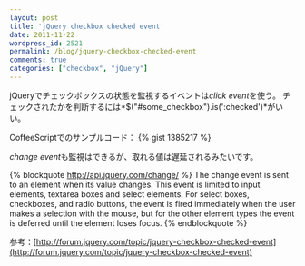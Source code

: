 ```yaml
---
layout: post
title: 'jQuery checkbox checked event'
date: 2011-11-22
wordpress_id: 2521
permalink: /blog/jquery-checkbox-checked-event
comments: true
categories: ["checkbox", "jQuery"]
---
```

jQueryでチェックボックスの状態を監視するイベントは*click event*を使う。
チェックされたかを判断するには*$("#some_checkbox").is(':checked')*がいい。

CoffeeScriptでのサンプルコード：
{% gist 1385217 %}

*change event*も監視はできるが、取れる値は遅延されるみたいです。

{% blockquote http://api.jquery.com/change/ %}
The change event is sent to an element when its value changes. This event is limited to input elements, textarea boxes and select elements. For select boxes, checkboxes, and radio buttons, the event is fired immediately when the user makes a selection with the mouse, but for the other element types the event is deferred until the element loses focus.
{% endblockquote %}

参考：[http://forum.jquery.com/topic/jquery-checkbox-checked-event](http://forum.jquery.com/topic/jquery-checkbox-checked-event)

